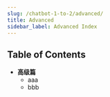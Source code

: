 ```yaml
---
slug: /chatbot-1-to-2/advanced/
title: Advanced
sidebar_label: Advanced Index
---
```


## Table of Contents

- **高级篇**
  - aaa
  - bbb
